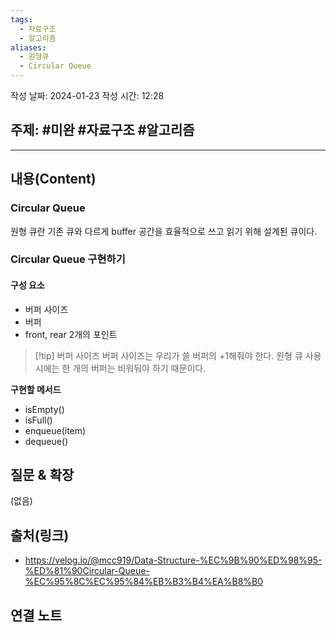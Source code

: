 ```yaml
---
tags:
  - 자료구조
  - 알고리즘
aliases:
  - 원형큐
  - Circular Queue
---
```

작성 날짜: 2024-01-23
작성 시간: 12:28

## 주제: #미완 #자료구조 #알고리즘 

----
## 내용(Content)
### Circular Queue
원형 큐란 기존 큐와 다르게 buffer 공간을 효율적으로 쓰고 읽기 위해 설계된 큐이다.

### Circular Queue 구현하기
#### 구성 요소
- 버퍼 사이즈
- 버퍼
- front, rear 2개의 포인트

>[!tip] 버퍼 사이즈
>버퍼 사이즈는 우리가 쓸 버퍼의 +1해줘야 한다. 원형 큐 사용시에는 한 개의 버퍼는 비워둬야 하기 때문이다.

**구현할 메서드**
- isEmpty()
- isFull()
- enqueue(item)
- dequeue()




## 질문 & 확장

(없음)

## 출처(링크)
- https://velog.io/@mcc919/Data-Structure-%EC%9B%90%ED%98%95-%ED%81%90Circular-Queue-%EC%95%8C%EC%95%84%EB%B3%B4%EA%B8%B0

## 연결 노트










